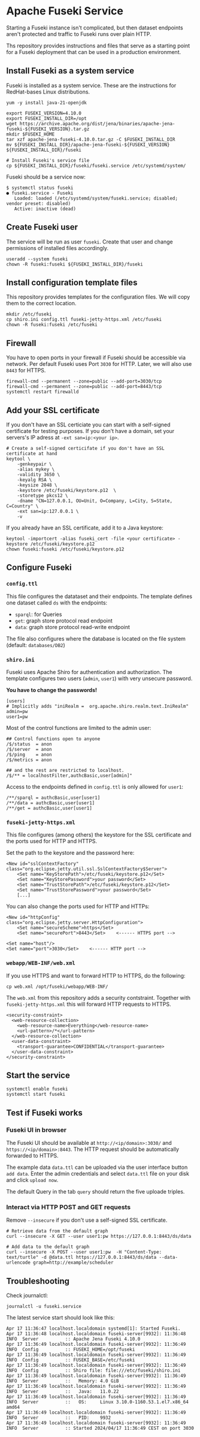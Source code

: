# Apache Fuseki Service

Starting a Fuseki instance isn't complicated, but then dataset endpoints aren't protected and traffic to Fuseki runs over plain HTTP.

Ths repository provides instructions and files that serve as a starting point for a Fuseki deployment that can be used in a production environment.

## Install Fuseki as a system service

Fuseki is installed as a system service. These are the instructions for RedHat-bases Linux distributions.

```
yum -y install java-21-openjdk

export FUSEKI_VERSION=4.10.0
export FUSEKI_INSTALL_DIR=/opt
wget https://archive.apache.org/dist/jena/binaries/apache-jena-fuseki-${FUSEKI_VERSION}.tar.gz
mkdir $FUSEKI_HOME
tar xzf apache-jena-fuseki-4.10.0.tar.gz -C $FUSEKI_INSTALL_DIR
mv ${FUSEKI_INSTALL_DIR}/apache-jena-fuseki-${FUSEKI_VERSION} ${FUSEKI_INSTALL_DIR}/fuseki

# Install Fuseki's service file
cp ${FUSEKI_INSTALL_DIR}/fuseki/fuseki.service /etc/systemd/system/
```

Fuseki should be a service now:

```
$ systemctl status fuseki
● fuseki.service - Fuseki
   Loaded: loaded (/etc/systemd/system/fuseki.service; disabled; vendor preset: disabled)
   Active: inactive (dead)
```

## Create Fuseki user

The service will be run as user `fuseki`.
Create that user and change permissions of installed files accordingly.

```
useradd --system fuseki
chown -R fuseki:fuseki ${FUSEKI_INSTALL_DIR}/fuseki
```

## Install configuration template files

This repository provides templates for the configuration files.
We will copy them to the correct location.

```
mkdir /etc/fuseki
cp shiro.ini config.ttl fuseki-jetty-https.xml /etc/fuseki
chown -R fuseki:fuseki /etc/fuseki
```

## Firewall

You have to open ports in your firewall if Fuseki should be accessible via network.
Per default Fuseki uses Port `3030` for HTTP. Later, we will also use `8443` for HTTPS.

```
firewall-cmd --permanent --zone=public --add-port=3030/tcp
firewall-cmd --permanent --zone=public --add-port=8443/tcp
systemctl restart firewalld
```

## Add your SSL certificate

If you don't have an SSL certiciate you can start with a self-signed certificate for testing purposes.
If you don't have a domain, set your servers's IP adress at `-ext san=ip:<your ip>`.

```
# Create a self-signed certicifate if you don't have an SSL certificate at hand
keytool \
    -genkeypair \
    -alias mykey \
    -validity 3650 \
    -keyalg RSA \
    -keysize 2048 \
    -keystore /etc/fuseki/keystore.p12  \
    -storetype pkcs12 \
    -dname "CN=127.0.0.1, OU=Unit, O=Company, L=City, S=State, C=Country" \
    -ext san=ip:127.0.0.1 \
    -v 
```
If you already have an SSL certificate, add it to a Java keystore:

```
keytool -importcert -alias fuseki_cert -file <your certificate> -keystore /etc/fuseki/keystore.p12
chown fuseki:fuseki /etc/fuseki/keystore.p12
```

## Configure Fuseki

### `config.ttl`

This file configures the datataset and their endpoints. The template defines one dataset called `ds` with the endpoints:

* `sparql`: for Queries
* `get`: graph store protocol read endpoint
* `data`: graph store protocol read-write endpoint

The file also configures where the database is located on the file system (default: `databases/DB2`)

### `shiro.ini`

Fuseki uses Apache Shiro for authentication and authorization. The template configures two users (`admin`, `user1`) with very unsecure password.

**You have to change the passwords!**

```
[users]
# Implicitly adds "iniRealm =  org.apache.shiro.realm.text.IniRealm"
admin=pw
user1=pw
```

Most of the control functions are limited to the admin user:

```
## Control functions open to anyone
/$/status  = anon
/$/server  = anon
/$/ping    = anon
/$/metrics = anon

## and the rest are restricted to localhost.
/$/** = localhostFilter,authcBasic,user[admin]"
```

Access to the endpoints defined in `config.ttl` is only allowed for `user1`:

```
/**/sparql = authcBasic,user[user1]
/**/data = authcBasic,user[user1]
/**/get = authcBasic,user[user1]
```

### `fuseki-jetty-https.xml`

This file configures (among others) the keystore for the SSL certificate and the ports used for HTTP and HTTPS.

Set the path to the keystore and the password here:

```
<New id="sslContextFactory" class="org.eclipse.jetty.util.ssl.SslContextFactory$Server">
    <Set name="KeyStorePath">/etc/fuseki/keystore.p12</Set> 
    <Set name="KeyStorePassword">your password</Set>
    <Set name="TrustStorePath">/etc/fuseki/keystore.p12</Set>
    <Set name="TrustStorePassword">your password</Set>
    [...]
```

You can also change the ports used for HTTP and HTTPs:

```
<New id="httpConfig" class="org.eclipse.jetty.server.HttpConfiguration">
    <Set name="secureScheme">https</Set>
    <Set name="securePort">8443</Set>    <------ HTTPS port -->
```
```
<Set name="host"/>
<Set name="port">3030</Set>    <------ HTTP port -->
```

### `webapp/WEB-INF/web.xml`

If you use HTTPS and want to forward HTTP to HTTPS, do the following:

```
cp web.xml /opt/fuseki/webapp/WEB-INF/
```

The `web.xml` from this repository adds a security contstraint.
Together with `fuseki-jetty-https.xml` this will forward HTTP requests to HTTPS.

```
<security-constraint>
  <web-resource-collection>
    <web-resource-name>Everything</web-resource-name>
    <url-pattern>/*</url-pattern>
  </web-resource-collection>
  <user-data-constraint>
    <transport-guarantee>CONFIDENTIAL</transport-guarantee>
  </user-data-constraint>
</security-constraint>
```

## Start the service

```
systemctl enable fuseki
systemctl start fuseki
```

## Test if Fuseki works

### Fuseki UI in browser

The Fuseki UI should be available at `http://<ip/domain>:3030/` and `https://<ip/domain>:8443`. The HTTP request should be automatically forwarded to HTTPS.

The example data `data.ttl` can be uploaded via the user interface button `add data`. Enter the admin credentials and select `data.ttl` file on your disk and click `upload now`.

The default Query in the tab `query` should return the five uploade triples.

### Interact via HTTP POST and GET requests

Remove `--insecure` if you don't use a self-signed SSL certificate.

```
# Retrieve data from the default graph
curl --insecure -X GET --user user1:pw https://127.0.0.1:8443/ds/data

# Add data to the default graph
curl --insecure -X POST --user user1:pw  -H "Content-Type: text/turtle" -d @data.ttl https://127.0.0.1:8443/ds/data --data-urlencode graph=http://example/scheduler
```

##  Troubleshooting

Check journalctl:

```
journalctl -u fuseki.service
```

The latest service start should look like this:

```
Apr 17 11:36:47 localhost.localdomain systemd[1]: Started Fuseki.
Apr 17 11:36:48 localhost.localdomain fuseki-server[9932]: 11:36:48 INFO  Server          :: Apache Jena Fuseki 4.10.0
Apr 17 11:36:49 localhost.localdomain fuseki-server[9932]: 11:36:49 INFO  Config          :: FUSEKI_HOME=/opt/fuseki
Apr 17 11:36:49 localhost.localdomain fuseki-server[9932]: 11:36:49 INFO  Config          :: FUSEKI_BASE=/etc/fuseki
Apr 17 11:36:49 localhost.localdomain fuseki-server[9932]: 11:36:49 INFO  Config          :: Shiro file: file:///etc/fuseki/shiro.ini
Apr 17 11:36:49 localhost.localdomain fuseki-server[9932]: 11:36:49 INFO  Server          ::   Memory: 4.0 GiB
Apr 17 11:36:49 localhost.localdomain fuseki-server[9932]: 11:36:49 INFO  Server          ::   Java:   11.0.22
Apr 17 11:36:49 localhost.localdomain fuseki-server[9932]: 11:36:49 INFO  Server          ::   OS:     Linux 3.10.0-1160.53.1.el7.x86_64 amd64
Apr 17 11:36:49 localhost.localdomain fuseki-server[9932]: 11:36:49 INFO  Server          ::   PID:    9932
Apr 17 11:36:49 localhost.localdomain fuseki-server[9932]: 11:36:49 INFO  Server          :: Started 2024/04/17 11:36:49 CEST on port 3030
```